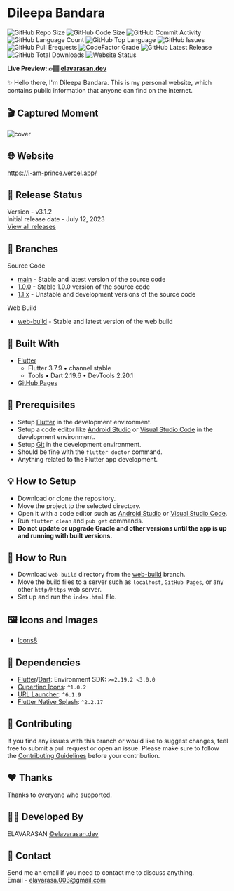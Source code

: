 # Dileepa Bandara

![GitHub Repo Size](https://img.shields.io/github/repo-size/follow-prince/elavarasan.dev?color=d62936&label=Repo%20Size&style=flat-square)
![GitHub Code Size](https://img.shields.io/github/languages/code-size/follow-prince/elavarasan.dev?color=e6a400&label=Code%20Size&style=flat-square)
![GitHub Commit Activity](https://img.shields.io/github/commit-activity/m/follow-prince/elavarasan.dev?color=138a3d&label=Commit%20Activity&style=flat-square)
![GitHub Language Count](https://img.shields.io/github/languages/count/follow-prince/elavarasan.dev?color=1f77b4&label=Total%20Languages&style=flat-square)
![GitHub Top Language](https://img.shields.io/github/languages/top/follow-prince/elavarasan.dev?color=7f0c7f&style=flat-square)
![GitHub Issues](https://img.shields.io/github/issues/follow-prince/elavarasan.dev?color=098f76&label=GitHub%20Issues&style=flat-square)
![GitHub Pull Erequests](https://img.shields.io/github/issues-pr/follow-prince/elavarasan.dev?color=2c324f&label=GitHub%20Pull%20Requests&style=flat-square)
![CodeFactor Grade](https://img.shields.io/codefactor/grade/github/follow-prince/elavarasan.dev?color=0c22ed&label=CodeFactor%20Grade&style=flat-square)
![GitHub Latest Release](https://img.shields.io/github/v/release/follow-prince/elavarasan.dev?color=f5426f&label=Latest%20Release&style=flat-square)
![GitHub Total Downloads](https://img.shields.io/github/downloads/follow-prince/elavarasan.dev/total?color=4a2600&label=Total%20Downloads&style=flat-square)
![Website Status](https://img.shields.io/website?down_message=Down%20%26%20Offline&label=Website%20Status&up_message=Up%20%26%20Online&url=https%3A%2F%2Fdileepabandara.dev)

**Live Preview: 👉🏽 [elavarasan.dev](https://i-am-prince.vercel.app)**

✨ Hello there, I'm Dileepa Bandara. This is my personal website, which contains public information that anyone can find on the internet.

## 🎬 Captured Moment

![cover](https://user-images.githubusercontent.com/80202913/231434564-ce1b5761-3f5e-4c85-8593-87bda5a79d62.gif)

## 🌐 Website

<https://i-am-prince.vercel.app/>  


## 🎉 Release Status

Version - v3.1.2  
Initial release date - July 12, 2023  
[View all releases](https://github.com/follow-prince/elavarasan.dev/releases)

## 🍃 Branches

Source Code

- [main](https://github.com/follow-prince/elavarasan.dev/tree/main) - Stable and latest version of the source code
- [1.0.0](https://github.com/follow-prince/elavarasan.dev,v/tree/1.0.0) - Stable 1.0.0 version of the source code
- [1.1.x](https://github.com/follow-prince/elavarasan.dev/tree/1.1.x) - Unstable and development versions of the source code

Web Build

- [web-build](https://github.com/follow-prince/elavarasan.dev/tree/web-build) - Stable and latest version of the web build

## 💙 Built With

- [Flutter](https://flutter.dev)
  - Flutter 3.7.9 • channel stable
  - Tools • Dart 2.19.6 • DevTools 2.20.1
- [GitHub Pages](https://pages.github.com)

## 📌 Prerequisites

- Setup [Flutter](https://flutter.dev) in the development environment.
- Setup a code editor like [Android Studio](https://developer.android.com/studio) or [Visual Studio Code](https://code.visualstudio.com) in the development environment.
- Setup [Git](https://git-scm.com) in the development environment.
- Should be fine with the `flutter doctor` command.
- Anything related to the Flutter app development.

## 💡 How to Setup

- Download or clone the repository.
- Move the project to the selected directory.
- Open it with a code editor such as [Android Studio](https://developer.android.com/studio) or [Visual Studio Code](https://code.visualstudio.com).
- Run `flutter clean` and `pub get` commands.
- **Do not update or upgrade Gradle and other versions until the app is up and running with built versions.**

## 🚀 How to Run

- Download `web-build` directory from the [web-build](https://github.com/follow-prince/elavarasan.dev/tree/web-build) branch.
- Move the build files to a server such as `localhost`, `GitHub Pages`, or any other `http/https` web server.
- Set up and run the `index.html` file.

## 🖼️ Icons and Images

- [Icons8](https://icons8.com)

## 💎 Dependencies

- [Flutter](https://flutter.dev)/[Dart](https://dart.dev): Environment SDK: `>=2.19.2 <3.0.0`
- [Cupertino Icons](https://pub.dev/packages/cupertino_icons): `^1.0.2`
- [URL Launcher](https://pub.dev/packages/url_launcher): `^6.1.9`
- [Flutter Native Splash](https://pub.dev/packages/flutter_native_splash): `^2.2.17`

## 💙 Contributing

If you find any issues with this branch or would like to suggest changes, feel free to submit a pull request or open an issue. Please make sure to follow the [Contributing Guidelines](https://github.com/dileepabandara/dileepabandara.dev/blob/main/CONTRIBUTING.md) before your contribution.

## ❤️ Thanks

Thanks to everyone who supported.


## 👨‍💻 Developed By

ELAVARASAN
[©elavarasan.dev](https://i-am-prince.vercel.app)

## 💬 Contact

Send me an email if you need to contact me to discuss anything.  
Email - <elavarasa.003@gmail.com>
